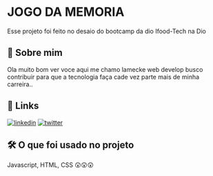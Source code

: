 
# JOGO DA MEMORIA

Esse projeto foi feito no desaio do bootcamp da dio Ifood-Tech na Dio


## 🚀 Sobre mim
Ola muito bom ver voce aqui me chamo lamecke web develop busco contribuir para que a tecnologia faça cade vez parte mais de minha carreira.. 


## 🔗 Links
[![linkedin](https://img.shields.io/badge/linkedin-0A66C2?style=for-the-badge&logo=linkedin&logoColor=white)](https://www.linkedin.com/in/lamecke-bruno-846529211)
[![twitter](https://img.shields.io/badge/twitter-1DA1F2?style=for-the-badge&logo=twitter&logoColor=white)](https://twitter.com/lameckeee)


## 🛠 O que foi usado no projeto
Javascript, HTML, CSS 😲😲😲

